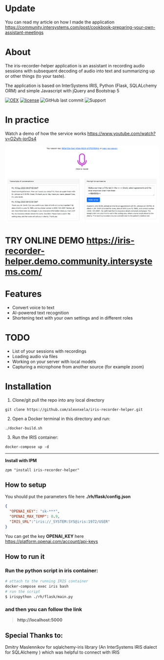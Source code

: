 # Update
You can read my article on how I made the application
https://community.intersystems.com/post/cookbook-preparing-your-own-assistant-meetings

# About
The iris-recorder-helper application is an assistant in recording audio sessions with subsequent decoding of audio into text and summarizing up or other things (to your taste).

The application is based on InterSystems IRIS, Python (Flask, SQLALchemy ORM) and simple Javascript with jQuery and Bootstrap 5

[![OEX](https://img.shields.io/badge/Available%20on-Intersystems%20Open%20Exchange-00b2a9.svg)](https://openexchange.intersystems.com/package/iris-recorder-helper)
[![license](https://img.shields.io/badge/License-MIT-yellow.svg)](https://github.com/alexnxela/iris-recorder-helper/blob/master/LICENSE)
<img alt="GitHub last commit" src="https://img.shields.io/github/last-commit/alexnxela/iris-recorder-helper">
![Support](https://img.shields.io/badge/Support-mobile_version-blue)
# In practice
Watch a demo of how the service works https://www.youtube.com/watch?v=O2yh-jorDs4

![Main](https://github.com/alexnxela/iris-recorder-helper/blob/master/demo/main.png?raw=true)

# TRY ONLINE DEMO https://iris-recorder-helper.demo.community.intersystems.com/

# Features
* Convert voice to text
* AI-powered text recognition
* Shortening text with your own settings and in different roles

# TODO
* List of your sessions with recordings
* Loading audio via files
* Working on your server with local models
* Capturing a microphone from another source (for example zoom)

# Installation
1. Clone/git pull the repo into any local directory

```
git clone https://github.com/alexnxela/iris-recorder-helper.git
```

2. Open a Docker terminal in this directory and run:

```
./docker-build.sh
```

3. Run the IRIS container:

```
docker-compose up -d 
```
---
**Install with IPM**
```objectscript
zpm "install iris-recorder-helper"
```

## How to setup
 You should put the parameters file here **./rh/flask/config.json**
```json
{
  "OPENAI_KEY": "sk-***",
  "OPENAI_MAX_TEMP": 0.9,
  "IRIS_URL":"iris://_SYSTEM:SYS@iris:1972/USER"
}
```
You can get the key **OPENAI_KEY** here https://platform.openai.com/account/api-keys

## How to run it
### Run the python script in iris container:

```bash
# attach to the running IRIS container
docker-compose exec iris bash
# run the script
$ irispython ./rh/flask/main.py
```
### and then you can follow the link
>**http://localhost:5000**

## Special Thanks to:
Dmitry Maslennikov for sqlalchemy-iris library (An InterSystems IRIS dialect for SQLAlchemy ) which was helpful to connect with IRIS
